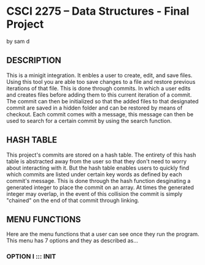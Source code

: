 # CSCI 2275 – Data Structures - Final Project
by sam d

## **DESCRIPTION**

This is a minigit integration. It enbles a user to create, edit, and save files. Using this tool you are able too save changes to a file and restore previous iterations of that file. This is done through commits. In which a user edits and creates files before adding them to this current iteration of a commit. The commit can then be initialized so that the added files to that designated commit are saved in a hidden folder and can be restored by means of checkout. Each commit comes with a message, this message can then be used to search for a certain commit by using the search function.

## **HASH TABLE**

This project's commits are stored on a hash table. The entirety of this hash table is abstracted away from the user so that they don't need to worry about interacting with it. But the hash table enables users to quickly find which commits are listed under certain key words as defined by each commit's message. This is done through the hash function desginating a generated integer to place the commit on an array. At times the generated integer may overlap, in the event of this collision the commit is simply "chained" on the end of that commit through linking.

## **MENU FUNCTIONS**

Here are the menu functions that a user can see once they run the program. This menu has 7 options and they as described as...

### **OPTION I ::: INIT**
